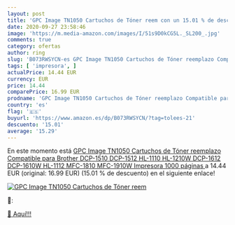 ```yaml
---
layout: post
title: 'GPC Image TN1050 Cartuchos de Tóner reem con un 15.01 % de descuento'
date: 2020-09-27 23:58:46
image: 'https://m.media-amazon.com/images/I/51s9D0kCG5L._SL200_.jpg'
comments: true
category: ofertas
author: ring
slug: 'B073RWSYCN-es GPC Image TN1050 Cartuchos de Tóner reemplazo Compatible...'
tags: [ 'impresora', ]
actualPrice: 14.44 EUR
currency: EUR
price: 14.44
comparePrice: 16.99 EUR
prodname: 'GPC Image TN1050 Cartuchos de Tóner reemplazo Compatible para Brother DCP-1510 DCP-1512 HL-1110 HL-1210W DCP-1612 DCP-1610W HL-1112 MFC-1810 MFC-1910W Impresora  1000 páginas '
country: 'es'
flag: '🇪🇸'
buyurl: 'https://www.amazon.es/dp/B073RWSYCN/?tag=tolees-21'
descuento: '15.01'
average: '15.29'
---
```


En este momento está [GPC Image TN1050 Cartuchos de Tóner reemplazo Compatible para Brother DCP-1510 DCP-1512 HL-1110 HL-1210W DCP-1612 DCP-1610W HL-1112 MFC-1810 MFC-1910W Impresora  1000 páginas ](https://www.amazon.es/dp/B073RWSYCN/?tag=tolees-21) a 14.44 EUR (original: 16.99 EUR) (15.01 %  de descuento) en el siguiente enlace!

[![GPC Image TN1050 Cartuchos de Tóner reem](https://m.media-amazon.com/images/I/51s9D0kCG5L._SL200_.jpg)](https://www.amazon.es/dp/B073RWSYCN/?tag=tolees-21)

🔎:


[🛒 Aquí!!!](https://www.amazon.es/dp/B073RWSYCN/?tag=tolees-21)
